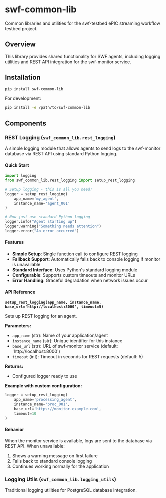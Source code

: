 # swf-common-lib

Common libraries and utilities for the swf-testbed ePIC streaming workflow testbed project.

## Overview

This library provides shared functionality for SWF agents, including logging utilities and REST API integration for the swf-monitor service.

## Installation

```bash
pip install swf-common-lib
```

For development:
```bash
pip install -e /path/to/swf-common-lib
```

## Components

### REST Logging (`swf_common_lib.rest_logging`)

A simple logging module that allows agents to send logs to the swf-monitor database via REST API using standard Python logging.

#### Quick Start

```python
import logging
from swf_common_lib.rest_logging import setup_rest_logging

# Setup logging - this is all you need!
logger = setup_rest_logging(
    app_name='my_agent',
    instance_name='agent_001'
)

# Now just use standard Python logging
logger.info("Agent starting up")
logger.warning("Something needs attention")
logger.error("An error occurred")
```

#### Features

- **Simple Setup**: Single function call to configure REST logging
- **Fallback Support**: Automatically falls back to console logging if monitor is unavailable
- **Standard Interface**: Uses Python's standard logging module
- **Configurable**: Supports custom timeouts and monitor URLs
- **Error Handling**: Graceful degradation when network issues occur

#### API Reference

**`setup_rest_logging(app_name, instance_name, base_url='http://localhost:8000', timeout=5)`**

Sets up REST logging for an agent.

**Parameters:**
- `app_name` (str): Name of your application/agent
- `instance_name` (str): Unique identifier for this instance  
- `base_url` (str): URL of swf-monitor service (default: 'http://localhost:8000')
- `timeout` (int): Timeout in seconds for REST requests (default: 5)

**Returns:**
- Configured logger ready to use

**Example with custom configuration:**
```python
logger = setup_rest_logging(
    app_name='processing_agent',
    instance_name='proc_001',
    base_url='https://monitor.example.com',
    timeout=10
)
```

#### Behavior

When the monitor service is available, logs are sent to the database via REST API. When unavailable:

1. Shows a warning message on first failure
2. Falls back to standard console logging
3. Continues working normally for the application

### Logging Utils (`swf_common_lib.logging_utils`)

Traditional logging utilities for PostgreSQL database integration.

